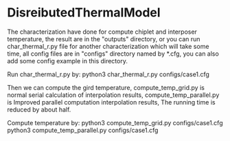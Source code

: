 # DisreibutedThermalModel
The characterization have done for compute chiplet and interposer temperature, the result are in the "outputs" directory,  or you can run char_thermal_r.py file for another characterization which will take some time, all config files are in "configs" directory named by *.cfg, you can also add some config example in this directory. 

Run char_thermal_r.py by:
python3 char_thermal_r.py configs/case1.cfg

Then we can compute the gird temperature, compute_temp_grid.py is normal serial calculation of interpolation results, compute_temp_parallel.py is Improved parallel computation interpolation results, The running time is reduced by about half. 

Compute temperature by:
python3 compute_temp_grid.py configs/case1.cfg
python3 compute_temp_parallel.py configs/case1.cfg
